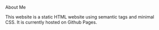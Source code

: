 About Me

This website is a static HTML website using semantic tags and minimal CSS.
It is currently hosted on Github Pages.

